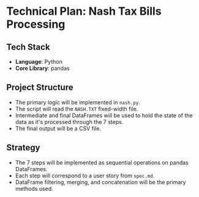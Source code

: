 # Technical Plan: Nash Tax Bills Processing

## Tech Stack
- **Language**: Python
- **Core Library**: pandas

## Project Structure
- The primary logic will be implemented in `nash.py`.
- The script will read the `NASH.TXT` fixed-width file.
- Intermediate and final DataFrames will be used to hold the state of the data as it's processed through the 7 steps.
- The final output will be a CSV file.

## Strategy
- The 7 steps will be implemented as sequential operations on pandas DataFrames.
- Each step will correspond to a user story from `spec.md`.
- DataFrame filtering, merging, and concatenation will be the primary methods used.

